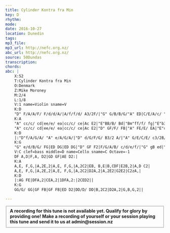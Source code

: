 ```yaml
---
title: Cylinder Kontra fra Min
key: D
rhythm: 
mode:
date: 2016-10-27
location: Dunedin
tags:
mp3_file:
mp3_url: http://nefc.org.nz/
abc_url: http://nefc.org.nz/
source: 50Dundas
transcription:
chords: 
abc: |
    X:52
    T:Cylinder Kontra fra Min
    O:Denmark
    Z:Mike Moroney
    M:2/4
    L:1/8
    V:1 name=Violin sname=V
    K:D
    "D" F/A/A/F/ F/d/d/A/|A/f/f/d/ A3/2F/|"G" G/B/B/G/"A" ED|C/E/A/c/ "D" d2:|
    K:A
    "A" cc/c/ cd|ee/e/ ea|cc/c/ ce|Ac E2|"E"BB/B/ Bd|"Bm"ff/f/ fg|"E"b3/2a/ g/f/e/d/|"A" cf e2|
    "A" cc/c/ cd|ee/e/ ea|cc/c/ ce|Ac E2|"D" GF/F/ FB|"A" FE/E/ EA|"E"cB/B/ Be|"A" A2 zA|
    K:D
    |:"D"f/A/G/A/ "A" e/A/G/A/|"D" d/G/F/G/ B3/2 A/|"A" G/E/C/E/ c3/2B/|1"D" Ad FA:|2"A7" G/A/B/c/ "D" d2||
    K:G
    "G" e/d/B/G/ FG|ED DG|ED DG|"D" GF F2|F/G/A/B/ c/d/e/f/|"G" gB ed|"D" c/e/E c/e/F|"G" GB G2||
    V:C clef=bass middle=D name=Cello sname=C Octave=-1
    DF A,D|F,A, D2|GD GF|AE D2:|
    K:A
    A,E, F,G,|A,2E,2|A,E, F,G,|A,2C2|EB, B,E|B,CDF|E2B,2|A,D C2|
    A,E, F,G,|A,2E,2|A,E, F,G,|A,2C2|D2A,2|A,2E2|G2E2|C2zA,|
    K:D
    |:AG FE|DFA,2|CEA,2|1DFA,2:|2CED2||
    K:G
    GG/G/ GG|GF FB|GF FB|ED D2|DD/D/ DD|B,2C2|D2A,2|G,B,G,2||

---
```

<fieldset><strong>A recording for this tune is not available yet. Qualify for glory by providing one!
Make a recording of yourself or your session playing this tune and send it to us at admin@session.nz</strong></fieldset><br />
